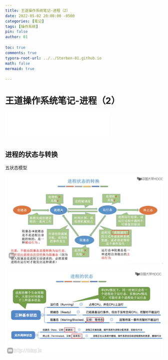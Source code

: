 ```yaml
---
title: 王道操作系统笔记-进程（2）
date: 2022-05-02 20:00:00 -0500
categories: [笔记]
tags: [操作系统]
pin: false
author: 01

toc: true
comments: true
typora-root-url: ../../Sterben-01.github.io
math: false
mermaid: true

---
```


# 王道操作系统笔记-进程（2）

<iframe frameborder="no" border="0" marginwidth="0" marginheight="0" width="330" height="86" src="//music.163.com/outchain/player?type=2&amp;id=30780806&amp;auto=1&amp;height=66"> </iframe>

## 进程的状态与转换

五状态模型

![QQ截图20220502215008](/assets/blog_res/2022-05-02-OS5.assets/QQ%E6%88%AA%E5%9B%BE20220502215008.png)

![QQ截图20220502215018](/assets/blog_res/2022-05-02-OS5.assets/QQ%E6%88%AA%E5%9B%BE20220502215018.png)

